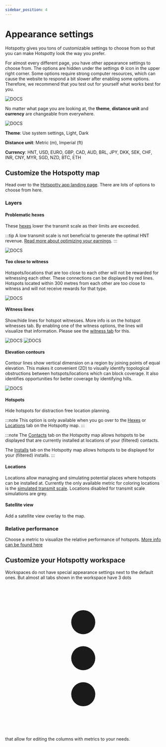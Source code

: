```yaml
---
sidebar_position: 4
---
```


# Appearance settings

Hotspotty gives you tons of customizable settings to choose from so that you can make Hotspotty look the way you prefer.

For almost every different page, you have other appearance settings to choose from. The options are hidden under the settings ⚙️ icon in the upper right corner. Some options require strong computer resources, which can cause the website to respond a bit slower after enabling some options. Therefore, we recommend that you test out for yourself what works best for you.

![DOCS](/img/advanced/appearance-settings-location.png)

No matter what page you are looking at, the **theme**, **distance unit** and **currency** are changeable from everywhere.

![DOCS](/img/advanced/standard-appearance-settings.png)

**Theme**: Use system settings, Light, Dark

**Distance unit**: Metric (m), Imperial (ft)

**Currency**: HNT, USD, EURO, GBP, CAD, AUD, BRL, JPY, DKK, SEK, CHF, INR, CNY, MYR, SGD, NZD, BTC, ETH

## Customize the Hotspotty map

Head over to the [Hotspotty app landing page](https://app.hotspotty.net/hotspots). There are lots of options to choose from here.

### Layers

#### Problematic hexes

These [hexes](/advanced/evaluate-hotspot-locations#hexes) lower the transmit scale as their limits are exceeded.

:::tip
A low transmit scale is not beneficial to generate the optimal HNT revenue. [Read more about optimizing your earnings](/advanced/optimize-your-earnings-and-reward-scaling).
:::

![DOCS](/img/advanced/appearance-problematic-hexes.png)

#### Too close to witness

Hotspots/locations that are too close to each other will not be rewarded for witnessing each other. These connections can be displayed by red lines. Hotspots located within 300 metres from each other are too close to witness and will not receive rewards for that type.

![DOCS](/img/advanced/appearance-too-close-to-witness.png)

#### Witness lines

Show/hide lines for hotspot witnesses. More info is on the hotspot witnesses tab. By enabling one of the witness options, the lines will visualize that information. Please see the [witness tab](/advanced/hotspot-status#witnesses) for this.

![DOCS](/img/advanced/appearance-witnesses.png)
![DOCS](/img/advanced/appearance-witnesses-2.png)

#### Elevation contours

Contour lines show vertical dimension on a region by joining points of equal elevation. This makes it convenient (2D) to visually identify topological obstructions between hotspots/locations which can block coverage. It also identifies opportunities for better coverage by identifying hills.

![DOCS](/img/advanced/appearance-elevation.png)

#### Hotspots

Hide hotspots for distraction free location planning.

:::note
This option is only available when you go over to the [Hexes](https://app.hotspotty.net/hexes) or [Locations](https://app.hotspotty.net/locations) tab on the Hotspotty map.
:::

:::note
The [Contacts](https://app.hotspotty.net/contacts) tab on the Hotspotty map allows hotspots to be displayed that are currently installed at locations of your (filtered) contacts.

The [Installs](https://app.hotspotty.net/installs) tab on the Hotspotty map allows hotspots to be displayed for your (filtered) installs.
:::

#### Locations

Locations allow managing and simulating potential places where hotspots can be installed at. Currently the only available metric for coloring locations is the [simulated transmit scale](/advanced/hotspot-status#transmit-scale-simulation). Locations disabled for transmit scale simulations are grey.

#### Satellite view

Add a satellite view overlay to the map.

### Relative performance

Choose a metric to visualize the relative performance of hotspots. [More info can be found here](/getting-started/understand-your-area-and-account-verification)

## Customize your Hotspotty workspace

Workspaces do not have special appearance settings next to the default ones. But almost all tabs shown in the workspace have 3 dots <svg xmlns="http://www.w3.org/2000/svg" viewBox="-3 -3 26 26" class="los-icon" fill="currentColor" aria-hidden="true"><path d="M10 6a2 2 0 110-4 2 2 0 010 4zM10 12a2 2 0 110-4 2 2 0 010 4zM10 18a2 2 0 110-4 2 2 0 010 4z"></path></svg> that allow for editing the columns with metrics to your needs.
